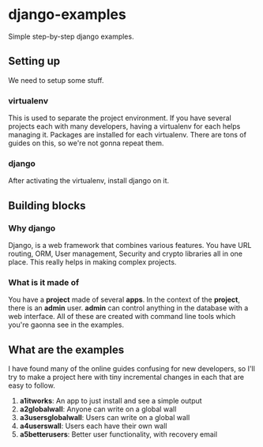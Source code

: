 # django-examples
Simple step-by-step django examples.

## Setting up
We need to setup some stuff.
### virtualenv
This is used to separate the project environment. If you have several projects each with many developers, having a virtualenv for each helps managing it. Packages are installed for each virtualenv. There are tons of guides on this, so we're not gonna repeat them.
### django
After activating the virtualenv, install django on it.

## Building blocks
### Why django
Django, is a web framework that combines various features. You have URL routing, ORM, User management, Security and crypto libraries all in one place. This really helps in making complex projects.
### What is it made of
You have a __project__ made of several __apps__. In the context of the __project__, there is an __admin__ user. __admin__ can control anything in the database with a web interface. All of these are created with command line tools which you're gaonna see in the examples.

## What are the examples
I have found many of the online guides confusing for new developers, so I'll try to make a project here with tiny incremental changes in each that are easy to follow.
1. __a1itworks__: An app to just install and see a simple output
2. __a2globalwall__: Anyone can write on a global wall
3. __a3usersglobalwall__: Users can write on a global wall
4. __a4userswall__: Users each have their own wall
5. __a5betterusers__: Better user functionality, with recovery email
